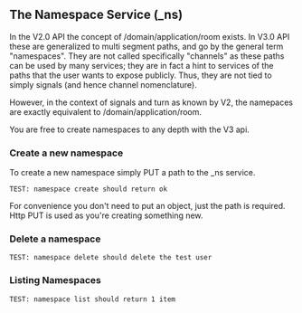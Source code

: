 ## The Namespace Service \(\_ns\)

In the V2.0 API the concept of /domain/application/room exists. In V3.0 API these are generalized to multi segment paths, and go by the general term "namespaces". They are not called specifically "channels" as these paths can be used by many services; they are in fact a hint to services of the paths that the user wants to expose publicly. Thus, they are not tied to simply signals \(and hence channel nomenclature\).

However, in the context of signals and turn as known by V2, the namepaces are exactly equivalent to /domain/application/room.

You are free to create namespaces to any depth with the V3 api.

### Create a new namespace

To create a new namespace simply PUT a path to the \_ns service.

```
TEST: namespace create should return ok
```

For convenience you don't need to put an object, just the path is required. Http PUT is used as you're creating something new.

### Delete a namespace

```
TEST: namespace delete should delete the test user
```

### Listing Namespaces

```
TEST: namespace list should return 1 item
```